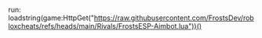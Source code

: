 run: loadstring(game:HttpGet("https://raw.githubusercontent.com/FrostsDev/robloxcheats/refs/heads/main/Rivals/FrostsESP-Aimbot.lua"))()
